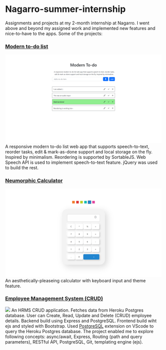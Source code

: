 # Nagarro-summer-internship

Assignments and projects at my 2-month internship at Nagarro. I went above and beyond my assigned work and implemented new features and nice-to-have to the apps. Some of the projects:

### [Modern to-do list](https://corbe30.github.io/Nagarro-summer-internship/Assignment-4_Nagarro-todo-jQuery/)
![](https://raw.githubusercontent.com/Corbe30/Nagarro-summer-internship/main/images/to-do.png)
A responsive modern to-do list web app that supports speech-to-text, reorder tasks, edit & mark-as-done support and local storage on the fly. Inspired by minimalism. 
Reordering is supported by SortableJS. Web Speech API is used to implement speech-to-text feature. jQuery was used to build the rest.

### [Neumorphic Calculator](https://corbe30.github.io/Nagarro-summer-internship/Project-2_calculator/)
![](https://raw.githubusercontent.com/Corbe30/Nagarro-summer-internship/main/images/calculator.png)
An aesthetically-pleaseing calculator with keyboard input and theme feature.

### [Employee Management System (CRUD)](https://corbe-crud-app.herokuapp.com/users)
![](https://raw.githubusercontent.com/Corbe30/Nagarro-summer-internship/main/images/CRUD.png)
An HRMS CRUD application. Fetches data from Heroku Postgres database. User can Create, Read, Update and Delete (CRUD) employee details. Backend build using Express and PostgreSQL. Frontend build wiht ejs and styled with Bootstrap. Used [PostgreSQL](https://marketplace.visualstudio.com/items?itemName=ckolkman.vscode-postgres) extension on VScode to query the Heroku Postgres database. The project enabled me to explore following concepts: async/await, Express, Routing (path and query parameters), RESTful API, PostgreSQL, Git, templating engine (ejs).
